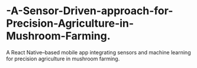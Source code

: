 # -A-Sensor-Driven-approach-for-Precision-Agriculture-in-Mushroom-Farming.
A React Native–based mobile app integrating sensors and machine learning for precision agriculture in mushroom farming.
